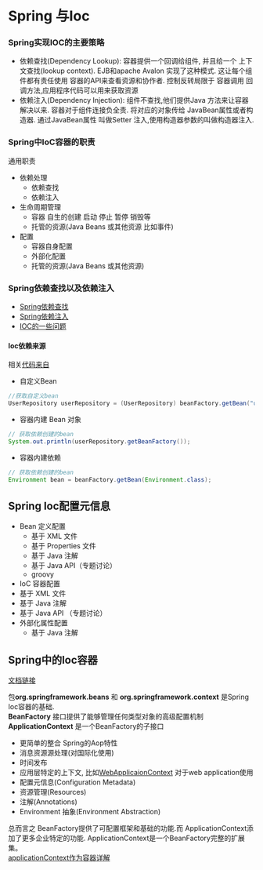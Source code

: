 # **Spring 与Ioc**

### **Spring实现IOC的主要策略**
* 依赖查找(Dependency Lookup): 容器提供一个回调给组件, 并且给一个 上下文查找(lookup context). EJB和apache Avalon 实现了这种模式. 这让每个组件都有责任使用 容器的API来查看资源和协作者. 控制反转局限于 容器调用 回调方法,应用程序代码可以用来获取资源
* 依赖注入(Dependency Injection): 组件不查找,他们提供Java 方法来让容器解决以来. 容器对于组件连接负全责. 将对应的对象传给 JavaBean属性或者构造器. 通过JavaBean属性 叫做Setter 注入,使用构造器参数的叫做构造器注入.
### **Spring中IoC容器的职责**
通用职责
* 依赖处理
  * 依赖查找
  * 依赖注入
* 生命周期管理
  * 容器 自生的创建 启动 停止 暂停 销毁等
  * 托管的资源(Java Beans 或其他资源 比如事件)
* 配置
	* 容器自身配置
	* 外部化配置
	* 托管的资源(Java Beans 或其他资源)
  
### **Spring依赖查找以及依赖注入**
* [Spring依赖查找](springioc/SpringDL.md)  
* [Spring依赖注入](springioc/SpringDI.md)
* [IOC的一些问题](springioc/SpringIOCQuestions.md)
#### **Ioc依赖来源**
相关[代码来自]([/ioc-container-overview](https://github.com/FantasybabyChange/thinking-in-spring/blob/main/learn-ioc/ioc-container-overview/src/main/java/com/fantasybaby/spring/ioc/overview/SpringIocDiView.java))
* 自定义Bean
```java
//获取自定义bean
UserRepository userRepository = (UserRepository) beanFactory.getBean("userRepository");
```
* 容器内建 Bean 对象
```java
// 获取依赖创建的bean
System.out.println(userRepository.getBeanFactory());
```
* 容器内建依赖
```java
// 获取依赖创建的bean
Environment bean = beanFactory.getBean(Environment.class);
```

## **Spring Ioc配置元信息**
* Bean 定义配置
  * 基于 XML 文件
  * 基于 Properties 文件
  * 基于 Java 注解
  * 基于 Java API（专题讨论）
  * groovy
* IoC 容器配置
*   基于 XML 文件
*   基于 Java 注解
*   基于 Java API （专题讨论）
* 外部化属性配置
  * 基于 Java 注解

## **Spring中的Ioc容器**
[文档链接](https://docs.spring.io/spring-framework/docs/current/reference/html/core.html#beans-introduction)

包**org.springframework.beans** 和 **org.springframework.context** 是Spring Ioc容器的基础.  
**BeanFactory** 接口提供了能够管理任何类型对象的高级配置机制  
**ApplicationContext** 是一个BeanFactory的子接口
  * 更简单的整合 Spring的Aop特性
  * 消息资源源处理(对国际化使用)
  * 时间发布
  * 应用层特定的上下文, 比如[WebApplicaionContext](https://github.com/spring-projects/spring-framework/blob/main/spring-web/src/main/java/org/springframework/web/context/WebApplicationContext.java) 对于web application使用  
  * 配置元信息(Configuration Metadata)
  * 资源管理(Resources)
  * 注解(Annotations)
  * Environment 抽象(Environment Abstraction)
  
总而言之 BeanFactory提供了可配置框架和基础的功能.而 ApplicationContext添加了更多企业特定的功能. ApplicationContext是一个BeanFactory完整的扩展集。  
[applicationContext作为容器详解](springioc/applicationContextIocContainer.md)